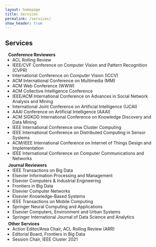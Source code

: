 ```yaml
---
layout: homepage
title: Services
permalink: /services/
show_header: true
---
```


## Services

<h4 style="margin:0 10px 0;">Conference Reviewers</h4>
<ul style="margin:0 0 5px;">
 <li><autocolor>ACL Rolling Review </autocolor></li>
 <li><autocolor>IEEE/CVF Conference on Computer Vision and Pattern Recognition (CVPR)</autocolor></li>
 <li><autocolor>International Conference on Computer Vision (ICCV)</autocolor></li>
 <li><autocolor>ACM International Conference on Multimedia (MM)</autocolor></li>
 <li><autocolor>ACM Web Conference (WWW)</autocolor></li>
 <li><autocolor>ACM Collective Intelligence Conference</autocolor></li>
 <li><autocolor>IEEE/ACM International Conference on Advances in Social Network Analysis and Mining</autocolor></li>
 <li><autocolor>International Joint Conference on Artificial Intelligence (IJCAI)</autocolor></li>
 <li><autocolor>AAAI Conference on Artificial Intelligence (AAAI)</autocolor></li>
 <li><autocolor>ACM SIGKDD International Conference on Knowledge Discovery and Data Mining</autocolor></li>
 <li><autocolor>IEEE International Conference onw Cluster Computing</autocolor></li>
 <li><autocolor>IEEE International Conference on Distributed Computing in Sensor Systems</autocolor></li>
 <li><autocolor>ACM/IEEE International Conference on Internet of Things Design and Implementation</autocolor></li>
 <li><autocolor>IEEE International Conference on Computer Communications and Networks</autocolor></li>
</ul>

<h4 style="margin:0 10px 0;">Journal Reviewers</h4>
<ul style="margin:0 0 5px;">
  <li><autocolor>IEEE Transactions on Big Data</autocolor></li>
  <li><autocolor>Elsevier Information Processing and Management</autocolor></li>
  <li><autocolor>Elsevier Computers & Industrial Engineering</autocolor></li>
  <li><autocolor>Frontiers in Big Data</autocolor></li>
  <li><autocolor>Elsevier Computer Networks</autocolor></li>
  <li><autocolor>Elsevier Knowledge-Based Systems</autocolor></li>
  <li><autocolor>IEEE Transactions on Mobile Computing</autocolor></li>
  <li><autocolor>Springer Neural Computing and Applications</autocolor></li>
  <li><autocolor>Elsevier Computers, Environment and Urban Systems</autocolor></li>
  <li><autocolor>Springer International Journal of Data Science and Analytics</autocolor></li>
</ul>

<h4 style="margin:0 10px 0;">Other Services</h4>
<ul style="margin:0 0 20px;">
  <li><autocolor>Action Editor/Area Chair, ACL Rolling Review (ARR)</autocolor></li>
  <li><autocolor>Editorial Board, Frontiers in Big Data</autocolor></li>
  <li><autocolor>Session Chair, IEEE Cluster 2021</autocolor></li>
</ul>
